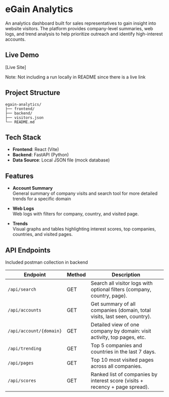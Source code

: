 # eGain Analytics

An analytics dashboard built for sales representatives to gain insight into website visitors. The platform provides company-level summaries, web logs, and trend analysis to help prioritize outreach and identify high-interest accounts.

## Live Demo

[Live Site]

Note: Not including a run locally in README since there is a live link


## Project Structure

```
egain-analytics/
├── frontend/
├── backend/
├── visitors.json
└── README.md
```

## Tech Stack

- **Frontend**: React (Vite)
- **Backend**: FastAPI (Python)
- **Data Source**: Local JSON file (mock database)


## Features

- **Account Summary**  
  General summary of company visits and search tool for more detailed trends for a specific domain

- **Web Logs**  
  Web logs with filters for company, country, and visited page.

- **Trends**  
  Visual graphs and tables highlighting interest scores, top companies, countries, and visited pages.


## API Endpoints

Included postman collection in backend

| Endpoint             | Method | Description                                                                 |
|----------------------|--------|-----------------------------------------------------------------------------|
| `/api/search`        | GET    | Search all visitor logs with optional filters (company, country, page).     |
| `/api/accounts`      | GET    | Get summary of all companies (domain, total visits, last seen, country).    |
| `/api/account/{domain}` | GET | Detailed view of one company by domain: visit activity, top pages, etc.     |
| `/api/trending`      | GET    | Top 5 companies and countries in the last 7 days.                            |
| `/api/pages`         | GET    | Top 10 most visited pages across all companies.                             |
| `/api/scores`        | GET    | Ranked list of companies by interest score (visits + recency + page spread).|


